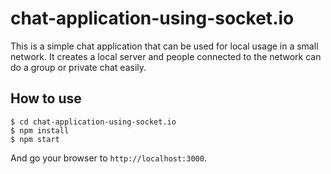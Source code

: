 # chat-application-using-socket.io
This is a simple chat application that can be used for local usage in a small network. It creates a local server and people connected to the network can do a group or private chat easily.

## How to use

```
$ cd chat-application-using-socket.io
$ npm install
$ npm start

```
And go your browser to `http://localhost:3000`.


